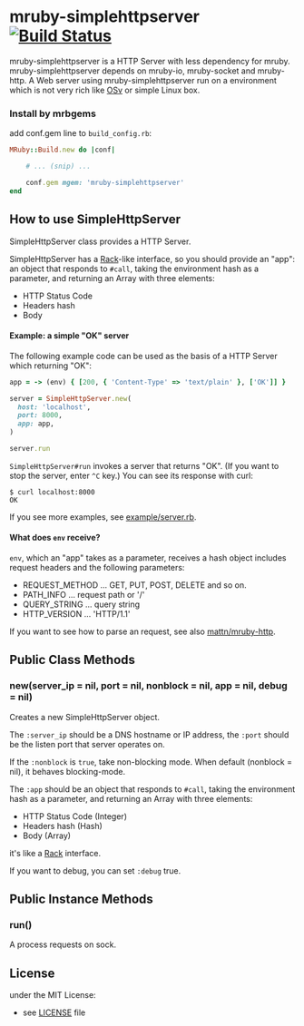 # mruby-simplehttpserver   [![Build Status](https://travis-ci.org/matsumotory/mruby-simplehttpserver.svg?branch=master)](https://travis-ci.org/matsumotory/mruby-simplehttpserver)

mruby-simplehttpserver is a HTTP Server with less dependency for mruby. mruby-simplehttpserver depends on mruby-io, mruby-socket and mruby-http. A Web server using mruby-simplehttpserver run on a environment which is not very rich like [OSv](http://osv.io/) or simple Linux box.

### Install by mrbgems

add conf.gem line to `build_config.rb`:

```ruby
MRuby::Build.new do |conf|

    # ... (snip) ...

    conf.gem mgem: 'mruby-simplehttpserver'
end
```

## How to use SimpleHttpServer

SimpleHttpServer class provides a HTTP Server.

SimpleHttpServer has a [Rack](http://rack.github.io/)-like interface, so you should provide an "app": an object that responds to `#call`, taking the environment hash as a parameter, and returning an Array with three elements:

- HTTP Status Code
- Headers hash
- Body

#### Example: a simple "OK" server

The following example code can be used as the basis of a HTTP Server which returning "OK":

```ruby
app = -> (env) { [200, { 'Content-Type' => 'text/plain' }, ['OK']] }

server = SimpleHttpServer.new(
  host: 'localhost',
  port: 8000,
  app: app,
)

server.run
```

`SimpleHttpServer#run` invokes a server that returns "OK". (If you want to stop the server, enter `^C` key.) You can see its response with curl:

```console
$ curl localhost:8000
OK
```

If you see more examples, see [example/server.rb](https://github.com/matsumoto-r/mruby-simplehttpserver/blob/master/example/server.rb).

#### What does `env` receive?

`env`, which an "app" takes as a parameter, receives a hash object includes request headers and the following parameters:

- REQUEST\_METHOD ... GET, PUT, POST, DELETE and so on.
- PATH\_INFO ... request path or '/'
- QUERY\_STRING ... query string
- HTTP\_VERSION ... 'HTTP/1.1'

If you want to see how to parse an request, see also [mattn/mruby-http](https://github.com/mattn/mruby-http).

Public Class Methods
---

### new(server\_ip = nil, port = nil, nonblock = nil, app = nil, debug = nil)

Creates a new SimpleHttpServer object.

The `:server_ip` should be a DNS hostname or IP address, the `:port` should be the listen port that server operates on.

If the `:nonblock` is `true`, take non-blocking mode. When default (nonblock = nil), it behaves blocking-mode.

The `:app` should be an object that responds to `#call`, taking the environment hash as a parameter, and returning an Array with three elements:

- HTTP Status Code (Integer)
- Headers hash (Hash)
- Body (Array)

it's like a [Rack](http://rack.github.io/) interface.

If you want to debug, you can set `:debug` true.

Public Instance Methods
---

### run()

A process requests on sock.

## License

under the MIT License:

- see [LICENSE](./LICENSE) file

